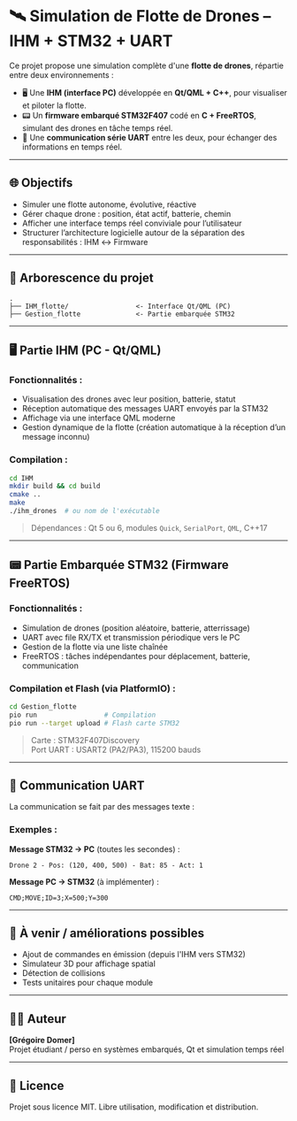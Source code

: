 # 🛰️ Simulation de Flotte de Drones – IHM + STM32 + UART

Ce projet propose une simulation complète d'une **flotte de drones**, répartie entre deux environnements :

- 🖥️ Une **IHM (interface PC)** développée en **Qt/QML + C++**, pour visualiser et piloter la flotte.
- 📟 Un **firmware embarqué STM32F407** codé en **C + FreeRTOS**, simulant des drones en tâche temps réel.
- 🔄 Une **communication série UART** entre les deux, pour échanger des informations en temps réel.

---

## 🌐 Objectifs

- Simuler une flotte autonome, évolutive, réactive
- Gérer chaque drone : position, état actif, batterie, chemin
- Afficher une interface temps réel conviviale pour l’utilisateur
- Structurer l’architecture logicielle autour de la séparation des responsabilités : IHM ↔ Firmware

---

## 📁 Arborescence du projet

```text
.
├── IHM_flotte/                 <- Interface Qt/QML (PC)
├── Gestion_flotte              <- Partie embarquée STM32
```

---

## 🖥️ Partie IHM (PC - Qt/QML)

### Fonctionnalités :
- Visualisation des drones avec leur position, batterie, statut
- Réception automatique des messages UART envoyés par la STM32
- Affichage via une interface QML moderne
- Gestion dynamique de la flotte (création automatique à la réception d’un message inconnu)

### Compilation :
```bash
cd IHM
mkdir build && cd build
cmake ..
make
./ihm_drones  # ou nom de l'exécutable
```

> Dépendances : Qt 5 ou 6, modules `Quick`, `SerialPort`, `QML`, C++17

---

## 📟 Partie Embarquée STM32 (Firmware FreeRTOS)

### Fonctionnalités :
- Simulation de drones (position aléatoire, batterie, atterrissage)
- UART avec file RX/TX et transmission périodique vers le PC
- Gestion de la flotte via une liste chaînée
- FreeRTOS : tâches indépendantes pour déplacement, batterie, communication

### Compilation et Flash (via PlatformIO) :
```bash
cd Gestion_flotte
pio run                 # Compilation
pio run --target upload # Flash carte STM32
```

> Carte : STM32F407Discovery  
> Port UART : USART2 (PA2/PA3), 115200 bauds

---

## 🔌 Communication UART

La communication se fait par des messages texte :

### Exemples :

**Message STM32 → PC** (toutes les secondes) :
```
Drone 2 - Pos: (120, 400, 500) - Bat: 85 - Act: 1
```

**Message PC → STM32** (à implémenter) :
```
CMD;MOVE;ID=3;X=500;Y=300
```

---

## 📌 À venir / améliorations possibles

- Ajout de commandes en émission (depuis l'IHM vers STM32)
- Simulateur 3D pour affichage spatial
- Détection de collisions
- Tests unitaires pour chaque module

---

## 🧑‍💻 Auteur

**[Grégoire Domer]**  
Projet étudiant / perso en systèmes embarqués, Qt et simulation temps réel

---

## 📄 Licence

Projet sous licence MIT. Libre utilisation, modification et distribution.

